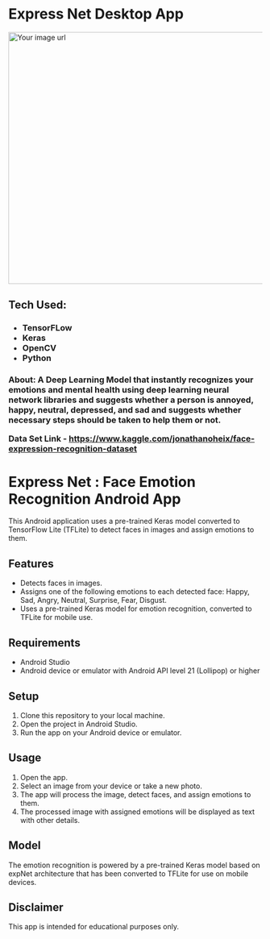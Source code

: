 <h1>Express Net Desktop App</h1>
<img src="https://github.com/frostbyte012/APNI_MITRA/blob/main/assets/GIFS/2022-04-12-04-05-25.gif" alt="Your image url" width="1000" height="500">
<h2>Tech Used:</h2>
<h3>
    <ul>
  <li>TensorFLow</li>
  <li>Keras</li>
  <li>OpenCV</li>
  <li>Python</li>
  </ul>
<h3>
<p>About:
A Deep Learning Model that instantly recognizes your emotions and mental health using deep learning neural network libraries and suggests whether a person is annoyed, happy, neutral, depressed, and sad and suggests whether necessary steps should be taken to help them or not.<p>

Data Set Link - https://www.kaggle.com/jonathanoheix/face-expression-recognition-dataset

# Express Net : Face Emotion Recognition Android App

This Android application uses a pre-trained Keras model converted to TensorFlow Lite (TFLite) to detect faces in images and assign emotions to them.

## Features

- Detects faces in images.
- Assigns one of the following emotions to each detected face: Happy, Sad, Angry, Neutral, Surprise, Fear, Disgust.
- Uses a pre-trained Keras model for emotion recognition, converted to TFLite for mobile use.

## Requirements

- Android Studio
- Android device or emulator with Android API level 21 (Lollipop) or higher

## Setup

1. Clone this repository to your local machine.
2. Open the project in Android Studio.
3. Run the app on your Android device or emulator.

## Usage

1. Open the app.
2. Select an image from your device or take a new photo.
3. The app will process the image, detect faces, and assign emotions to them.
4. The processed image with assigned emotions will be displayed as text with other details.

## Model

The emotion recognition is powered by a pre-trained Keras model based on expNet architecture that has been converted to TFLite for use on mobile devices.

## Disclaimer
This app is intended for educational purposes only.
